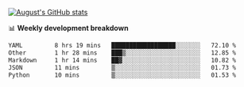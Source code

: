 
[![August's GitHub stats](https://github-readme-stats.vercel.app/api?username=zou-weidong&show_icons=true&theme=radical)](https://github.com/zou-weidong)


📊 **Weekly development breakdown**
<!--START_SECTION:waka-->

```txt
YAML         8 hrs 19 mins   ██████████████████░░░░░░░   72.10 %
Other        1 hr 28 mins    ███▒░░░░░░░░░░░░░░░░░░░░░   12.85 %
Markdown     1 hr 14 mins    ██▓░░░░░░░░░░░░░░░░░░░░░░   10.82 %
JSON         11 mins         ▒░░░░░░░░░░░░░░░░░░░░░░░░   01.73 %
Python       10 mins         ▒░░░░░░░░░░░░░░░░░░░░░░░░   01.53 %
```

<!--END_SECTION:waka-->
